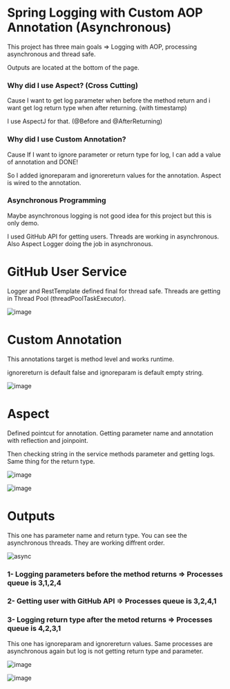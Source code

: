 # Spring Logging with Custom AOP Annotation (Asynchronous)

This project has three main goals => Logging with AOP, processing asynchronous and thread safe.

Outputs are located at the bottom of the page.

### Why did I use Aspect? (Cross Cutting)
 
Cause I want to get log parameter when before  the method return and i want get log return type when after returning. (with timestamp)

I use AspectJ for that. (@Before and @AfterReturning)

### Why did I use Custom Annotation?

Cause If I want to ignore parameter or return type for log, I can add a value of annotation and DONE!

So I added ignoreparam and ignorereturn values for the annotation. Aspect is wired to the annotation.

### Asynchronous Programming

Maybe asynchronous logging is not good idea for this project but this is only demo. 

I used GitHub API for getting users. Threads are working in asynchronous. Also Aspect Logger doing the job in asynchronous.

# GitHub User Service

Logger and RestTemplate defined final for thread safe. Threads are getting in Thread Pool (threadPoolTaskExecutor).

![image](https://user-images.githubusercontent.com/38990648/127248696-6c44eba0-3f23-48e7-98d2-126d1b2610f8.png)


# Custom Annotation

This annotations target is method level and works runtime.

ignorereturn is default false and ignoreparam is default empty string.  

![image](https://user-images.githubusercontent.com/38990648/127249096-7aef89ea-ac6d-4cd0-bed2-6478d650a91a.png)


# Aspect

Defined pointcut for annotation. Getting parameter name and annotation with reflection and joinpoint. 

Then checking string in the service methods parameter and getting logs. Same thing for the return type.

![image](https://user-images.githubusercontent.com/38990648/127249315-b039af07-6cf9-4b33-9baf-261abc6dd5d0.png)

![image](https://user-images.githubusercontent.com/38990648/127249736-f7e6fe3a-6a74-4de4-b63f-fc77cf12f544.png)


# Outputs

This one has parameter name and return type. You can see the asynchronous threads. They are working diffrent order.

![async](https://user-images.githubusercontent.com/38990648/127252645-350c07d1-a0c3-430e-8504-a1c3983ed3fc.png)


### 1- Logging parameters before the method returns => Processes queue is 3,1,2,4
### 2- Getting user with GitHub API => Processes queue is 3,2,4,1
### 3- Logging return type after the metod returns => Processes queue is 4,2,3,1

This one has ignoreparam and ignorereturn values. Same processes are asynchronous again but log is not getting return type and parameter.

![image](https://user-images.githubusercontent.com/38990648/127251858-1156c437-b77e-4073-85d9-9d02517eb62f.png)

![image](https://user-images.githubusercontent.com/38990648/127252385-0ebbb24b-e722-4464-abad-678fdb5d20d4.png)

